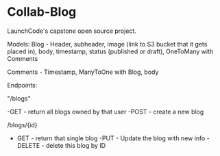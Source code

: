 # Collab-Blog
LaunchCode's capstone open source project. 

Models: 
Blog - Header, subheader, image (link to S3 bucket that it gets placed in), body, timestamp, status (published or draft), OneToMany with Comments

Comments - Timestamp, ManyToOne with Blog, body


Endpoints:

"/blogs"

-GET - return all blogs owned by that user
-POST - create a new blog

/blogs/{id}

- GET - return that single blog
-PUT - Update the blog with new info
-DELETE - delete this blog by ID
